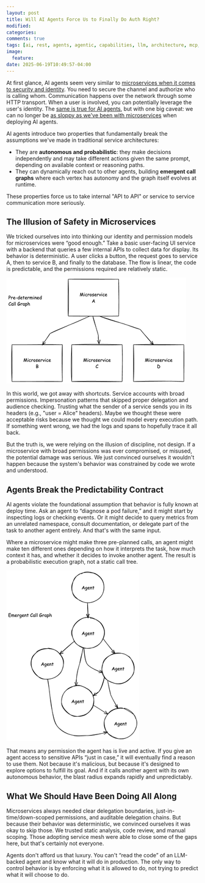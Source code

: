 ```yaml
---
layout: post
title: Will AI Agents Force Us to Finally Do Auth Right?
modified:
categories: 
comments: true
tags: [ai, rest, agents, agentic, capabilities, llm, architecture, mcp, tools, openapi, swagger, oas]
image:
  feature:
date: 2025-06-19T10:49:57-04:00
---
```


At first glance, AI agents seem very similar to [microservices when it comes to security and identity](https://nordicapis.com/how-to-control-user-identity-within-microservices/). You need to secure the channel and authorize who is calling whom. Communication happens over the network through some HTTP transport. When a user is involved, you can potentially leverage the user's identity. The [same is true for AI agents](https://blog.christianposta.com/do-we-even-need-agent-identity/), but with one big caveat: we can no longer be [as sloppy as we've been with microservices](https://www.solo.io/blog/jwts-authenticate-services-api-gateways) when deploying AI agents.

AI agents introduce two properties that fundamentally break the assumptions we've made in traditional service architectures:

* They are **autonomous and probabilistic**: they make decisions independently and may take different actions given the same prompt, depending on available context or reasoning paths.
* They can dynamically reach out to other agents, building **emergent call graphs** where each vertex has autonomy and the graph itself evolves at runtime.



These properties force us to take internal "API to API" or service to service communication more seriously. 

## The Illusion of Safety in Microservices

We tricked ourselves into into thinking our identity and permission models for microservices were “good enough.” Take a basic user-facing UI service with a backend that queries a few internal APIs to collect data for display. Its behavior is deterministic. A user clicks a button, the request goes to service A, then to service B, and finally to the database. The flow is linear, the code is predictable, and the permissions required are relatively static.

![](/images/agent-security/static-graph.png)

In this world, we got away with shortcuts. Service accounts with broad permissions. Impersonation patterns that skipped proper delegation and audience checking. Trusting what the sender of a service sends you in its headers (e.g., "user = Alice" headers). Maybe we thought these were acceptable risks because we thought we could model every execution path. If something went wrong, we had the logs and spans to hopefully trace it all back.

But the truth is, we were relying on the illusion of discipline, not design. If a microservice with broad permissions was ever compromised, or misused, the potential damage was serious. We just convinced ourselves it wouldn't happen because the system's behavior was constrained by code we wrote and understood.

## Agents Break the Predictability Contract

AI agents violate the foundational assumption that behavior is fully known at deploy time. Ask an agent to “diagnose a pod failure,” and it might start by inspecting logs or checking events. Or it might decide to query metrics from an unrelated namespace, consult documentation, or delegate part of the task to another agent entirely. And that's with the same input.

Where a microservice might make three pre-planned calls, an agent might make ten different ones depending on how it interprets the task, how much context it has, and whether it decides to invoke another agent. The result is a probabilistic execution graph, not a static call tree.

![](/images/agent-security/emergent-graph.png)

That means any permission the agent has is live and active. If you give an agent access to sensitive APIs “just in case,” it will eventually find a reason to use them. Not because it's malicious, but because it's designed to explore options to fulfill its goal. And if it calls another agent with its own autonomous behavior, the blast radius expands rapidly and unpredictably.

## What We Should Have Been Doing All Along

Microservices always needed clear delegation boundaries, just-in-time/down-scoped permissions, and auditable delegation chains. But because their behavior was deterministic, we convinced ourselves it was okay to skip those. We trusted static analysis, code review, and manual scoping. Those adopting service mesh were able to close some of the gaps here, but that's certainly not everyone.

Agents don't afford us that luxury. You can't “read the code” of an LLM-backed agent and know what it will do in production. The only way to control behavior is by enforcing what it is allowed to do, not trying to predict what it will choose to do.

